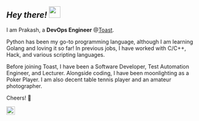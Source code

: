 ## _Hey  there!_  <img src="https://raw.githubusercontent.com/prakashdumbre-toast/prakashdumbre-toast/main/wave.gif" width="30">  
 

I am Prakash, a **DevOps Engineer** @[Toast](toasttab.com).

Python has been my go-to programming language, although I am learning Golang and loving it so far! In previous jobs, I have worked with C/C++, Hack, and various scripting languages.

Before joining Toast, I have been a Software Developer, Test Automation Engineer, and Lecturer.
Alongside coding, I have been moonlighting as a Poker Player. I am also decent table tennis player and an amateur photographer.

Cheers! 🍻


<a href="https://www.linkedin.com/in/okbeacon/">
  <img align="left" alt="Prakash's LinkedIN" width="22px" src="https://raw.githubusercontent.com/prakashdumbre-toast/prakashdumbre-toast/main/linkedin-logo.png" />
</a>


<!---
prakashdumbre-toast/prakashdumbre-toast is a ✨ special ✨ repository because its `README.md` (this file) appears on your GitHub profile.
You can click the Preview link to take a look at your changes.
--->
